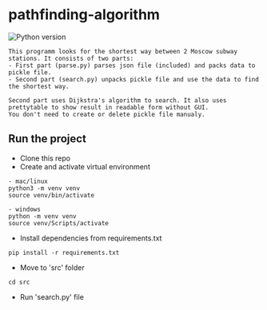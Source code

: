 # pathfinding-algorithm
![Python version](https://img.shields.io/badge/python-3.8-yellow)

```
This programm looks for the shortest way between 2 Moscow subway stations. It consists of two parts:
- First part (parse.py) parses json file (included) and packs data to pickle file.
- Second part (search.py) unpacks pickle file and use the data to find the shortest way. 

Second part uses Dijkstra's algorithm to search. It also uses prettytable to show result in readable form without GUI.
You don't need to create or delete pickle file manualy.
```

## Run the project
- Clone this repo
- Create and activate virtual environment
```
- mac/linux
python3 -m venv venv
source venv/bin/activate

- windows
python -m venv venv
source venv/Scripts/activate 
``` 

- Install dependencies from requirements.txt
```
pip install -r requirements.txt
``` 

- Move to 'src' folder
```
cd src
```

- Run 'search.py' file
